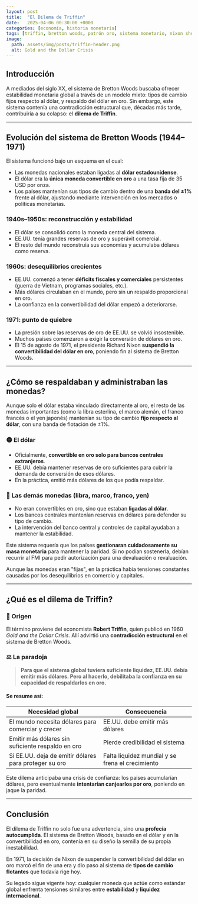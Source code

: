 ```yaml
---
layout: post
title:  "El Dilema de Triffin"
date:   2025-04-06 00:30:00 +0000
categories: [economía, historia monetaria]
tags: [triffin, bretton woods, patrón oro, sistema monetario, nixon shock]
image:
  path: assets/img/posts/triffin-header.png
  alt: Gold and the Dollar Crisis
---
```


## Introducción

A mediados del siglo XX, el sistema de Bretton Woods buscaba ofrecer estabilidad monetaria global a través de un modelo mixto: tipos de cambio fijos respecto al dólar, y respaldo del dólar en oro. Sin embargo, este sistema contenía una contradicción estructural que, décadas más tarde, contribuiría a su colapso: el **dilema de Triffin**.

---

## Evolución del sistema de Bretton Woods (1944–1971)

El sistema funcionó bajo un esquema en el cual:

- Las monedas nacionales estaban ligadas al **dólar estadounidense**.
- El dólar era la **única moneda convertible en oro** a una tasa fija de 35 USD por onza.
- Los países mantenían sus tipos de cambio dentro de una **banda del ±1%** frente al dólar, ajustando mediante intervención en los mercados o políticas monetarias.

### 1940s–1950s: reconstrucción y estabilidad
- El dólar se consolidó como la moneda central del sistema.
- EE.UU. tenía grandes reservas de oro y superávit comercial.
- El resto del mundo reconstruía sus economías y acumulaba dólares como reserva.

### 1960s: desequilibrios crecientes
- EE.UU. comenzó a tener **déficits fiscales y comerciales** persistentes (guerra de Vietnam, programas sociales, etc.).
- Más dólares circulaban en el mundo, pero sin un respaldo proporcional en oro.
- La confianza en la convertibilidad del dólar empezó a deteriorarse.

### 1971: punto de quiebre
- La presión sobre las reservas de oro de EE.UU. se volvió insostenible.
- Muchos países comenzaron a exigir la conversión de dólares en oro.
- El 15 de agosto de 1971, el presidente Richard Nixon **suspendió la convertibilidad del dólar en oro**, poniendo fin al sistema de Bretton Woods.

---

## ¿Cómo se respaldaban y administraban las monedas?

Aunque solo el dólar estaba vinculado directamente al oro, el resto de las monedas importantes (como la libra esterlina, el marco alemán, el franco francés o el yen japonés) mantenían su tipo de cambio **fijo respecto al dólar**, con una banda de flotación de ±1%.

### 🟡 El dólar

- Oficialmente, **convertible en oro solo para bancos centrales extranjeros**.
- EE.UU. debía mantener reservas de oro suficientes para cubrir la demanda de conversión de esos dólares.
- En la práctica, emitió más dólares de los que podía respaldar.

### 💱 Las demás monedas (libra, marco, franco, yen)

- No eran convertibles en oro, sino que estaban **ligadas al dólar**.
- Los bancos centrales mantenían reservas en dólares para defender su tipo de cambio.
- La intervención del banco central y controles de capital ayudaban a mantener la estabilidad.

Este sistema requería que los países **gestionaran cuidadosamente su masa monetaria** para mantener la paridad. Si no podían sostenerla, debían recurrir al FMI para pedir autorización para una devaluación o revaluación.

Aunque las monedas eran "fijas", en la práctica había tensiones constantes causadas por los desequilibrios en comercio y capitales.

---

## ¿Qué es el dilema de Triffin?

### 🧠 Origen

El término proviene del economista **Robert Triffin**, quien publicó en 1960 *Gold and the Dollar Crisis*. Allí advirtió una **contradicción estructural** en el sistema de Bretton Woods.

### ⚖️ La paradoja

> **Para que el sistema global tuviera suficiente liquidez, EE.UU. debía emitir más dólares. Pero al hacerlo, debilitaba la confianza en su capacidad de respaldarlos en oro.**

#### Se resume así:

| Necesidad global                                      | Consecuencia                                     |
| ----------------------------------------------------- | ------------------------------------------------ |
| El mundo necesita dólares para comerciar y crecer     | EE.UU. debe emitir más dólares                   |
| Emitir más dólares sin suficiente respaldo en oro     | Pierde credibilidad el sistema                   |
| Si EE.UU. deja de emitir dólares para proteger su oro | Falta liquidez mundial y se frena el crecimiento |

Este dilema anticipaba una crisis de confianza: los países acumularían dólares, pero eventualmente **intentarían canjearlos por oro**, poniendo en jaque la paridad.

---

## Conclusión

El dilema de Triffin no solo fue una advertencia, sino una **profecía autocumplida**. El sistema de Bretton Woods, basado en el dólar y en la convertibilidad en oro, contenía en su diseño la semilla de su propia inestabilidad.

En 1971, la decisión de Nixon de suspender la convertibilidad del dólar en oro marcó el fin de una era y dio paso al sistema de **tipos de cambio flotantes** que todavía rige hoy.

Su legado sigue vigente hoy: cualquier moneda que actúe como estándar global enfrenta tensiones similares entre **estabilidad** y **liquidez internacional**.

